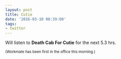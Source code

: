 ```yaml
---
layout: post
title: Cutie
date: '2016-03-10 08:39:00'
tags:
- twitter
---
```


Will listen to __Death Cab For Cutie__ for the next 5.3 hrs.

<small>(Workmate has been first in the office this morning.)</small>